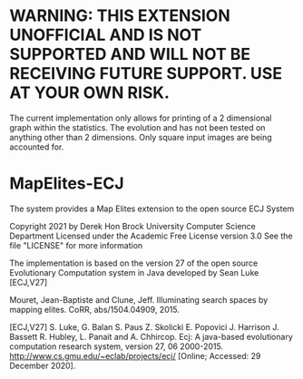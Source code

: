 # WARNING: THIS EXTENSION UNOFFICIAL AND IS NOT SUPPORTED AND WILL NOT BE RECEIVING FUTURE SUPPORT. USE AT YOUR OWN RISK.

The current implementation only allows for printing of a 2 dimensional graph within the statistics. The evolution and has not been tested on anything other than 2 dimensions. Only square input images are being accounted for. 

# MapElites-ECJ
The system provides a Map Elites extension to the open source ECJ System

Copyright 2021 by Derek Hon Brock University Computer Science Department Licensed under the Academic Free License version 3.0 See the file "LICENSE" for more information

The implementation is based on the version 27 of the open source Evolutionary Computation system in Java developed by Sean Luke [ECJ,V27]

Mouret, Jean-Baptiste and Clune, Jeff. Illuminating search spaces by mapping elites. CoRR, abs/1504.04909, 2015.

[ECJ,V27] S. Luke, G. Balan S. Paus Z. Skolicki E. Popovici J. Harrison J. Bassett R. Hubley, L. Panait and A. Chhircop. Ecj: A java-based evolutionary computation research system, version 27, 06 2000-2015. http://www.cs.gmu.edu/~eclab/projects/ecj/ [Online; Accessed: 29 December 2020].
